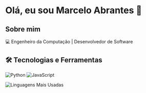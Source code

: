 # Olá, eu sou Marcelo Abrantes 👋

## Sobre mim
💻 Engenheiro da Computação | Desenvolvedor de Software

## 🛠️ Tecnologias e Ferramentas
![Python](https://img.shields.io/badge/-Python-3776AB?style=flat-square&logo=python&logoColor=white)
![JavaScript](https://img.shields.io/badge/-JavaScript-F7DF1E?style=flat-square&logo=javascript&logoColor=black)

![Linguagens Mais Usadas](https://github-readme-stats.vercel.app/api/top-langs/?username=MarceloAbrantes&layout=compact&theme=dark)
